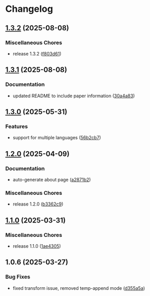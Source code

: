 # Changelog

## [1.3.2](https://github.com/dmanuel64/codablellm/compare/v1.3.1...v1.3.2) (2025-08-08)


### Miscellaneous Chores

* release 1.3.2 ([f803d61](https://github.com/dmanuel64/codablellm/commit/f803d61e99f6b04c2a6b5bbfe5a8fc154041805e))

## [1.3.1](https://github.com/dmanuel64/codablellm/compare/v1.3.0...v1.3.1) (2025-08-08)


### Documentation

* updated README to include paper information ([30a4a83](https://github.com/dmanuel64/codablellm/commit/30a4a834963a3728d1b569441b47484f129676d6))

## [1.3.0](https://github.com/dmanuel64/codablellm/compare/v1.2.0...v1.3.0) (2025-05-31)


### Features

* support for multiple languages ([56b2cb7](https://github.com/dmanuel64/codablellm/commit/56b2cb7a4fb200794204cc352fb7da0689ce02ec))

## [1.2.0](https://github.com/dmanuel64/codablellm/compare/v1.1.0...v1.2.0) (2025-04-09)


### Documentation

* auto-generate about page ([a2871b2](https://github.com/dmanuel64/codablellm/commit/a2871b22577d6f842968132e893d18cbae8dd529))


### Miscellaneous Chores

* release 1.2.0 ([b3362c9](https://github.com/dmanuel64/codablellm/commit/b3362c9cf8e67144c3fc9f8c446b6171fc246da3))

## [1.1.0](https://github.com/dmanuel64/codablellm/compare/v0.1.0...v1.1.0) (2025-03-31)


### Miscellaneous Chores

* release 1.1.0 ([1ae4305](https://github.com/dmanuel64/codablellm/commit/1ae4305b11b88a16246aba8b5a22ee5b05f2e044))

## 1.0.6 (2025-03-27)


### Bug Fixes

* fixed transform issue, removed temp-append mode ([d355a5a](https://github.com/dmanuel64/codablellm/commit/d355a5adc41fe0b1a407fe80b76f93e6149a4a88))
